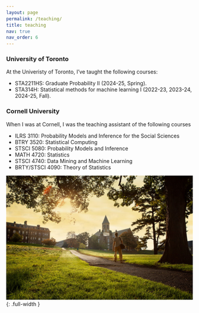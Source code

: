 ```yaml
---
layout: page
permalink: /teaching/
title: teaching
nav: true
nav_order: 6
---
```

 

### University of Toronto
At the Univeristy of Toronto, I’ve taught the following courses:

- STA2211HS: Graduate Probability II  (2024-25, Spring).
- STA314H: Statistical methods for machine learning I (2022-23, 2023-24, 2024-25, Fall).


### Cornell University 

When I was at Cornell, I was the teaching assistant of the following courses 

- ILRS 3110: Probability Models and Inference for the Social Sciences
- BTRY 3520: Statistical Computing
- STSCI 5080: Probability Models and Inference
- MATH 4720: Statistics
- STSCI 4740: Data Mining and Machine Learning
- BRTY/STSCI 4090: Theory of Statistics


![Cornell Campus](/assets/img/cornell_camp.jpg){: .full-width }
